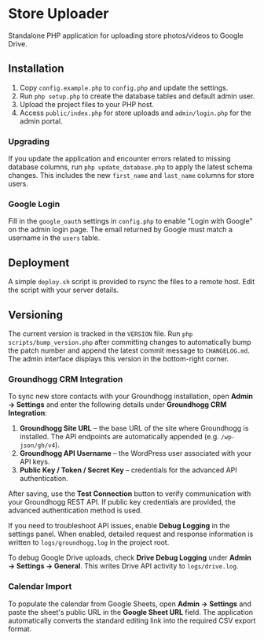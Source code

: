 # Store Uploader

Standalone PHP application for uploading store photos/videos to Google Drive.

## Installation

1. Copy `config.example.php` to `config.php` and update the settings.
2. Run `php setup.php` to create the database tables and default admin user.
3. Upload the project files to your PHP host.
4. Access `public/index.php` for store uploads and `admin/login.php` for the admin portal.

### Upgrading

If you update the application and encounter errors related to missing database columns,
run `php update_database.php` to apply the latest schema changes.
This includes the new `first_name` and `last_name` columns for store users.

### Google Login

Fill in the `google_oauth` settings in `config.php` to enable "Login with Google" on the admin login page. The email returned by Google must match a username in the `users` table.

## Deployment

A simple `deploy.sh` script is provided to rsync the files to a remote host. Edit the script with your server details.

## Versioning

The current version is tracked in the `VERSION` file. Run `php scripts/bump_version.php` after committing changes to automatically bump the patch number and append the latest commit message to `CHANGELOG.md`. The admin interface displays this version in the bottom-right corner.

### Groundhogg CRM Integration

To sync new store contacts with your Groundhogg installation, open **Admin → Settings** and enter the following details under **Groundhogg CRM Integration**:

1. **Groundhogg Site URL** – the base URL of the site where Groundhogg is installed. The API endpoints are automatically appended (e.g. `/wp-json/gh/v4`).
2. **Groundhogg API Username** – the WordPress user associated with your API keys.
3. **Public Key / Token / Secret Key** – credentials for the advanced API authentication.

After saving, use the **Test Connection** button to verify communication with your Groundhogg REST API. If public key credentials are provided, the advanced authentication method is used.

If you need to troubleshoot API issues, enable **Debug Logging** in the settings panel. When enabled, detailed request and response information is written to `logs/groundhogg.log` in the project root.

To debug Google Drive uploads, check **Drive Debug Logging** under **Admin → Settings → General**. This writes Drive API activity to `logs/drive.log`.

### Calendar Import

To populate the calendar from Google Sheets, open **Admin → Settings** and paste the sheet's public URL in the **Google Sheet URL** field. The application automatically converts the standard editing link into the required CSV export format.

